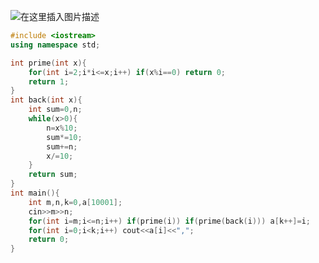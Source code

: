 ![在这里插入图片描述](https://pic.2ge.org/cdn/?url=https://img-blog.csdnimg.cn/img_convert/6886c362db52a1f682ad889cf27b0157.png)

```cpp
#include <iostream>
using namespace std;

int prime(int x){
	for(int i=2;i*i<=x;i++) if(x%i==0) return 0;
	return 1;
}
int back(int x){
	int sum=0,n;
	while(x>0){
		n=x%10;
		sum*=10;
		sum+=n;
		x/=10;
	}
	return sum;
}
int main(){
	int m,n,k=0,a[10001];
	cin>>m>>n;
	for(int i=m;i<=n;i++) if(prime(i)) if(prime(back(i))) a[k++]=i;
	for(int i=0;i<k;i++) cout<<a[i]<<","; 
	return 0;
} 
```

